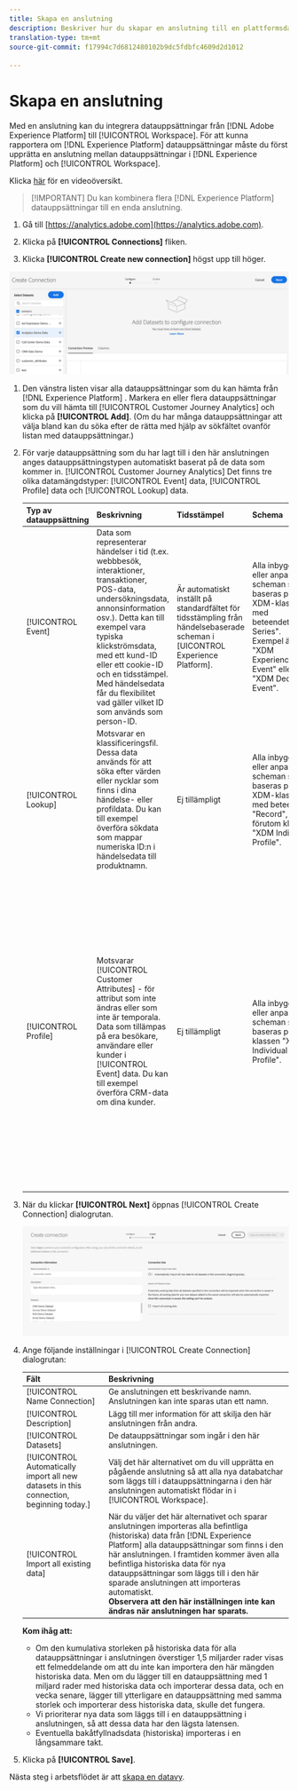 ```yaml
---
title: Skapa en anslutning
description: Beskriver hur du skapar en anslutning till en plattformsdatauppsättning i kundreseanalysen.
translation-type: tm+mt
source-git-commit: f17994c7d6812480102b9dc5fdbfc4609d2d1012

---
```



# Skapa en anslutning

Med en anslutning kan du integrera datauppsättningar från [!DNL Adobe Experience Platform] till [!UICONTROL Workspace]. För att kunna rapportera om [!DNL Experience Platform] datauppsättningar måste du först upprätta en anslutning mellan datauppsättningar i [!DNL Experience Platform] och [!UICONTROL Workspace].

Klicka [här](https://docs.adobe.com/content/help/en/platform-learn/tutorials/cja/connecting-customer-journey-analytics-to-data-sources-in-platform.html) för en videoöversikt.

>[!IMPORTANT] Du kan kombinera flera [!DNL Experience Platform] datauppsättningar till en enda anslutning.

1. Gå till [https://analytics.adobe.com](https://analytics.adobe.com).

1. Klicka på **[!UICONTROL Connections]** fliken.

1. Klicka **[!UICONTROL Create new connection]** högst upp till höger.

![Skapa anslutning](assets/create-connection.png)

1. Den vänstra listen visar alla datauppsättningar som du kan hämta från [!DNL Experience Platform] . Markera en eller flera datauppsättningar som du vill hämta till [!UICONTROL Customer Journey Analytics] och klicka på **[!UICONTROL Add]**. (Om du har många datauppsättningar att välja bland kan du söka efter de rätta med hjälp av sökfältet ovanför listan med datauppsättningar.)

1. För varje datauppsättning som du har lagt till i den här anslutningen anges datauppsättningstypen automatiskt baserat på de data som kommer in. [!UICONTROL Customer Journey Analytics] Det finns tre olika datamängdstyper: [!UICONTROL Event] data, [!UICONTROL Profile] data och [!UICONTROL Lookup] data.

   | Typ av datauppsättning | Beskrivning | Tidsstämpel | Schema | Person-ID |
   |---|---|---|---|---|
   | [!UICONTROL Event] | Data som representerar händelser i tid (t.ex. webbbesök, interaktioner, transaktioner, POS-data, undersökningsdata, annonsinformation osv.). Detta kan till exempel vara typiska klickströmsdata, med ett kund-ID eller ett cookie-ID och en tidsstämpel. Med händelsedata får du flexibilitet vad gäller vilket ID som används som person-ID. | Är automatiskt inställt på standardfältet för tidsstämpling från händelsebaserade scheman i [UICONTROL Experience Platform]. | Alla inbyggda eller anpassade scheman som baseras på en XDM-klass med beteendet&quot;Time Series&quot;. Exempel är &quot;XDM Experience Event&quot; eller &quot;XDM Decision Event&quot;. | Du kan välja vilket person-ID du vill inkludera. Varje datamängdsschema som definieras i Experience Platform kan ha en egen uppsättning av en eller flera identiteter definierade och kopplade till ett identitetsnamnområde. Alla dessa kan användas som person-ID. Exempel är cookie-ID, Stitched ID, User ID, Tracking Code osv. |
   | [!UICONTROL Lookup] | Motsvarar en klassificeringsfil. Dessa data används för att söka efter värden eller nycklar som finns i dina händelse- eller profildata. Du kan till exempel överföra sökdata som mappar numeriska ID:n i händelsedata till produktnamn. | Ej tillämpligt | Alla inbyggda eller anpassade scheman som baseras på en XDM-klass med beteendet &quot;Record&quot;, förutom klassen &quot;XDM Individual Profile&quot;. | Ej tillämpligt |
   | [!UICONTROL Profile] | Motsvarar [!UICONTROL Customer Attributes] - för attribut som inte ändras eller som inte är temporala. Data som tillämpas på era besökare, användare eller kunder i [!UICONTROL Event] data. Du kan till exempel överföra CRM-data om dina kunder. | Ej tillämpligt | Alla inbyggda eller anpassade scheman som baseras på klassen &quot;XDM Individual Profile&quot;. | Du kan välja vilket person-ID du vill inkludera. Varje datauppsättning som definieras i [!DNL Experience Platform] har en egen uppsättning med ett eller flera definierade person-ID, t.ex. cookie-ID, Stitched ID, User ID, Tracking Code, osv.<br>![Person](assets/person-id.png)**IDNote **: Om du skapar en anslutning som innehåller datauppsättningar med olika ID:n, återspeglas detta i rapporten. Om du verkligen vill sammanfoga datauppsättningar måste du använda samma person-ID. |

1. När du klickar **[!UICONTROL Next]** öppnas [!UICONTROL Create Connection] dialogrutan.

   ![Skapa anslutning](assets/create-connection2.png)

1. Ange följande inställningar i [!UICONTROL Create Connection] dialogrutan:

   | Fält | Beskrivning |
   |---|---|
   | [!UICONTROL Name Connection] | Ge anslutningen ett beskrivande namn. Anslutningen kan inte sparas utan ett namn. |
   | [!UICONTROL Description] | Lägg till mer information för att skilja den här anslutningen från andra. |
   | [!UICONTROL Datasets] | De datauppsättningar som ingår i den här anslutningen. |
   | [!UICONTROL Automatically import all new datasets in this connection, beginning today.] | Välj det här alternativet om du vill upprätta en pågående anslutning så att alla nya databatchar som läggs till i datauppsättningarna i den här anslutningen automatiskt flödar in i [!UICONTROL Workspace]. |
   | [!UICONTROL Import all existing data] | När du väljer det här alternativet och sparar anslutningen importeras alla befintliga (historiska) data från [!DNL Experience Platform] alla datauppsättningar som finns i den här anslutningen. I framtiden kommer även alla befintliga historiska data för nya datauppsättningar som läggs till i den här sparade anslutningen att importeras automatiskt. <br>**Observera att den här inställningen inte kan ändras när anslutningen har sparats.** |

   **Kom ihåg att:**

   * Om den kumulativa storleken på historiska data för alla datauppsättningar i anslutningen överstiger 1,5 miljarder rader visas ett felmeddelande om att du inte kan importera den här mängden historiska data. Men om du lägger till en datauppsättning med 1 miljard rader med historiska data och importerar dessa data, och en vecka senare, lägger till ytterligare en datauppsättning med samma storlek och importerar dess historiska data, skulle det fungera.
   * Vi prioriterar nya data som läggs till i en datauppsättning i anslutningen, så att dessa data har den lägsta latensen.
   * Eventuella bakåtfyllnadsdata (historiska) importeras i en långsammare takt.

1. Klicka på **[!UICONTROL Save]**.

Nästa steg i arbetsflödet är att [skapa en datavy](/help/data-views/create-dataview.md).

